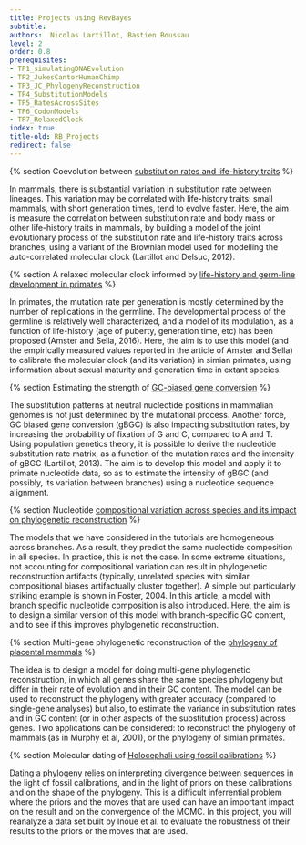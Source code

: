 ```yaml
---
title: Projects using RevBayes
subtitle:
authors:  Nicolas Lartillot, Bastien Boussau
level: 2
order: 0.8
prerequisites:
- TP1_simulatingDNAEvolution
- TP2_JukesCantorHumanChimp
- TP3_JC_PhylogenyReconstruction
- TP4_SubstitutionModels
- TP5_RatesAcrossSites
- TP6_CodonModels
- TP7_RelaxedClock
index: true
title-old: RB_Projects
redirect: false
---
```



{% section Coevolution between [substitution rates and life-history traits](Evolution2012Lartillot-2.pdf) %}

In mammals, there is substantial variation in substitution rate between lineages. This variation may be correlated with life-history traits: small mammals, with short generation times, tend to evolve faster. Here, the aim is measure the correlation between substitution rate and body mass or other life-history traits in mammals, by building a model of the joint evolutionary process of the substitution rate and life-history traits across branches, using a variant of the Brownian model used for modelling the auto-correlated molecular clock (Lartillot and Delsuc, 2012).

{% section A relaxed molecular clock informed by [life-history and germ-line development in primates](PNAS2016Amster.pdf) %}

In primates, the mutation rate per generation is mostly determined by the number of replications in the germline. The developmental process of the germline is relatively well characterized, and a model of its modulation, as a function of life-history (age of puberty, generation time, etc) has been proposed (Amster and Sella, 2016). Here, the aim is to use this model (and the empirically measured values reported in the article of Amster and Sella) to calibrate the molecular clock (and its variation) in simian primates, using information about sexual maturity and generation time in extant species.

{% section Estimating the strength of [GC-biased gene conversion](MBE2013Lartillot-1.pdf) %}

The substitution patterns at neutral nucleotide positions in mammalian genomes is not just determined by the mutational process. Another force, GC biased gene conversion (gBGC) is also impacting substitution rates, by increasing the probability of fixation of G and C, compared to A and T. Using population genetics theory, it is possible to derive the nucleotide substitution rate matrix, as a function of the mutation rates and the intensity of gBGC (Lartillot, 2013). The aim is to develop this model and apply it to primate nucleotide data, so as to estimate the intensity of gBGC (and possibly, its variation between branches) using a nucleotide sequence alignment.

{% section Nucleotide [compositional variation across species and its impact on phylogenetic reconstruction](SystBiol2004Foster-1.pdf) %}

The models that we have considered in the tutorials are homogeneous across branches. As a result, they predict the same nucleotide composition in all species. In practice, this is not the case. In some extreme situations, not accounting for compositional variation can result in phylogenetic reconstruction artifacts (typically, unrelated species with similar compositional biases artifactually cluster together). A simple but particularly striking example is shown in Foster, 2004. In this article, a model with branch specific nucleotide composition is also introduced. Here, the aim is to design a similar version of this model with branch-specific GC content, and to see if this improves phylogenetic reconstruction.

{% section Multi-gene phylogenetic reconstruction of the [phylogeny of placental mammals](Science2001Murphy.pdf) %}

The idea is to design a model for doing multi-gene phylogenetic reconstruction, in which all genes share the same species phylogeny but differ in their rate of evolution and in their GC content. The model can be used to reconstruct the phylogeny with greater accuracy (compared to single-gene analyses) but also, to estimate the variance in substitution rates and in GC content (or in other aspects of the substitution process) across genes. Two applications can be considered: to reconstruct the phylogeny of mammals (as in Murphy et al, 2001), or the phylogeny of simian primates.

{% section Molecular dating of [Holocephali using fossil calibrations](msq147.pdf) %}

Dating a phylogeny relies on interpreting divergence between sequences in the light of fossil calibrations, and in the light of priors on these calibrations and on the shape of the phylogeny. This is a difficult inferrential problem where the priors and the moves that are used can have an important impact on the result and on the convergence of the MCMC. In this project, you will reanalyze a data set built by Inoue et al. to evaluate the robustness of their results to the priors or the moves that are used.

